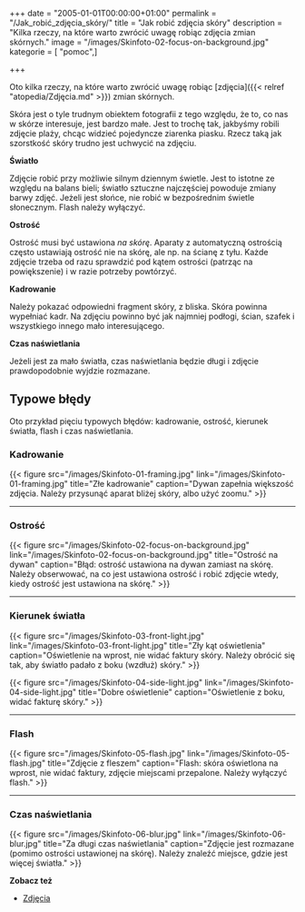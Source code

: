 +++
date = "2005-01-01T00:00:00+01:00"
permalink = "/Jak_robić_zdjęcia_skóry/"
title = "Jak robić zdjęcia skóry"
description = "Kilka rzeczy, na które warto zwrócić uwagę robiąc zdjęcia zmian skórnych."
image = "/images/Skinfoto-02-focus-on-background.jpg"
kategorie = [ "pomoc",]

+++

Oto kilka rzeczy, na które warto zwrócić uwagę robiąc
[zdjęcia]({{< relref "atopedia/Zdjęcia.md" >}}) zmian skórnych.

Skóra jest o tyle trudnym obiektem fotografii z tego względu, że to, co nas w
skórze interesuje, jest bardzo małe. Jest to trochę tak, jakbyśmy robili zdjęcie
plaży, chcąc widzieć pojedyncze ziarenka piasku. Rzecz taką jak szorstkość skóry
trudno jest uchwycić na zdjęciu.

**Światło**

Zdjęcie robić przy możliwie silnym dziennym świetle. Jest to istotne ze względu
na balans bieli; światło sztuczne najczęściej powoduje zmiany barwy zdjęć.
Jeżeli jest słońce, nie robić w bezpośrednim świetle słonecznym. Flash należy
wyłączyć.

**Ostrość**

Ostrość musi być ustawiona *na skórę*. Aparaty z automatyczną ostrością często
ustawiają ostrość nie na skórę, ale np. na ścianę z tyłu. Każde zdjęcie trzeba
od razu sprawdzić pod kątem ostrości (patrząc na powiększenie) i w razie
potrzeby powtórzyć.

**Kadrowanie**

Należy pokazać odpowiedni fragment skóry, z bliska. Skóra powinna wypełniać
kadr. Na zdjęciu powinno być jak najmniej podłogi, ścian, szafek i wszystkiego
innego mało interesującego.

**Czas naświetlania**

Jeżeli jest za mało światła, czas naświetlania będzie długi i zdjęcie
prawdopodobnie wyjdzie rozmazane.

## Typowe błędy

Oto przykład pięciu typowych błędów: kadrowanie, ostrość, kierunek światła,
flash i czas naświetlania.

### Kadrowanie

{{< figure src="/images/Skinfoto-01-framing.jpg" link="/images/Skinfoto-01-framing.jpg" title="Złe kadrowanie" caption="Dywan zapełnia większość zdjęcia. Należy przysunąć aparat bliżej skóry, albo użyć zoomu." >}}

----

### Ostrość

{{< figure src="/images/Skinfoto-02-focus-on-background.jpg" link="/images/Skinfoto-02-focus-on-background.jpg" title="Ostrość na dywan" caption="Błąd: ostrość ustawiona na dywan zamiast na skórę. Należy obserwować, na co jest ustawiona ostrość i robić zdjęcie wtedy, kiedy ostrość jest ustawiona na skórę." >}}

----

### Kierunek światła

{{< figure src="/images/Skinfoto-03-front-light.jpg" link="/images/Skinfoto-03-front-light.jpg" title="Zły kąt oświetlenia" caption="Oświetlenie na wprost, nie widać faktury skóry. Należy obrócić się tak, aby światło padało z boku (wzdłuż) skóry." >}}

{{< figure src="/images/Skinfoto-04-side-light.jpg" link="/images/Skinfoto-04-side-light.jpg" title="Dobre oświetlenie" caption="Oświetlenie z boku, widać fakturę skóry." >}}

----

### Flash

{{< figure src="/images/Skinfoto-05-flash.jpg" link="/images/Skinfoto-05-flash.jpg" title="Zdjęcie z fleszem" caption="Flash: skóra oświetlona na wprost, nie widać faktury, zdjęcie miejscami przepalone. Należy wyłączyć flash." >}}

----

### Czas naświetlania

{{< figure src="/images/Skinfoto-06-blur.jpg" link="/images/Skinfoto-06-blur.jpg" title="Za długi czas naświetlania" caption="Zdjęcie jest rozmazane (pomimo ostrości ustawionej na skórę). Należy znaleźć miejsce, gdzie jest więcej światła." >}}

**Zobacz też**

-   [Zdjęcia](/atopedia/Zdjęcia)
